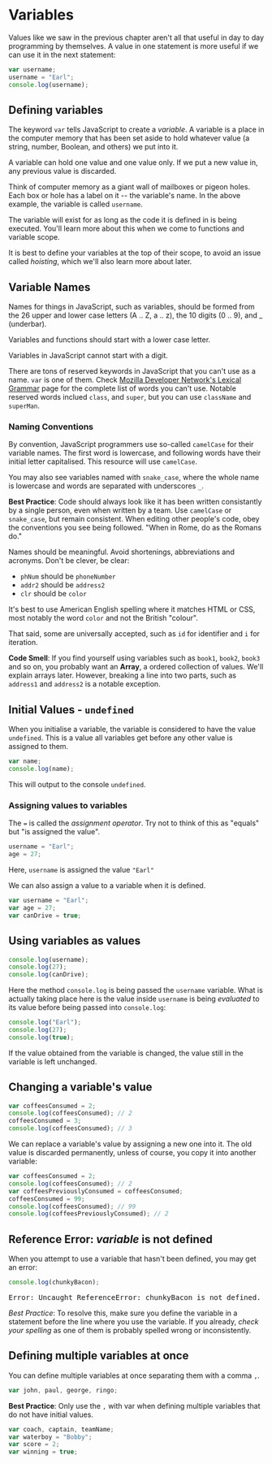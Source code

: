 
# Variables

Values like we saw in the previous chapter aren't all that useful in day to day programming by themselves. A value in one statement is more useful if we can use it in the next statement:

```js
var username;
username = "Earl";
console.log(username);
```

## Defining variables

The keyword `var` tells JavaScript to create a *variable*. A variable is a place in the computer memory that has been set aside to hold whatever value (a string, number, Boolean, and others) we put into it.

A variable can hold one value and one value only. If we put a new value in, any previous value is discarded.

Think of computer memory as a giant wall of mailboxes or pigeon holes. Each box or hole has a label on it -- the variable's name. In the above example, the variable is called `username`.

The variable will exist for as long as the code it is defined in is being executed. You'll learn more about this when we come to functions and variable scope.

It is best to define your variables at the top of their scope, to avoid an issue called *hoisting*, which we'll also learn more about later.

## Variable Names

Names for things in JavaScript, such as variables, should be formed from the 26 upper and lower case letters (A .. Z, a .. z), the 10 digits (0 .. 9), and _ (underbar).

Variables and functions should start with a lower case letter.

Variables in JavaScript cannot start with a digit.

There are tons of reserved keywords in JavaScript that you can't use as a name. `var` is one of them. Check [Mozilla Developer Network's Lexical Grammar](https://developer.mozilla.org/en-US/docs/Web/JavaScript/Reference/Lexical_grammar#Keywords) page for the complete list of words you can't use. Notable reserved words inclued `class`, and `super`, but you can use `className` and `superMan`.

### Naming Conventions

By convention, JavaScript programmers use so-called `camelCase` for their variable names. The first word is lowercase, and following words have their initial letter capitalised. This resource will use `camelCase`.

You may also see variables named with `snake_case`, where the whole name is lowercase and words are separated with underscores `_`.

**Best Practice**: Code should always look like it has been written consistantly by a single person, even when written by a team. Use `camelCase` or `snake_case`, but remain consistent. When editing other people's code, obey the conventions you see being followed. "When in Rome, do as the Romans do."

<!-- you can't emphasise clear naming enough - feel free to repeat this frequently -->

Names should be meaningful. Avoid shortenings, abbreviations and acronyms. Don't be clever, be clear:

* `phNum` should be `phoneNumber`
* `addr2` should be `address2`
* `clr` should be `color`

It's best to use American English spelling where it matches HTML or CSS, most notably the word `color` and not the British "colour".

That said, some are universally accepted, such as `id` for identifier and `i` for iteration.

**Code Smell**: If you find yourself using variables such as `book1`, `book2`, `book3` and so on, you probably want an **Array**, a ordered collection of values. We'll explain arrays later. However, breaking a line into two parts, such as `address1` and `address2` is a notable exception.

## Initial Values - `undefined`

When you initialise a variable, the variable is considered to have the value `undefined`. This is a value all variables get before any other value is assigned to them.

```js
var name;
console.log(name);
```

This will output to the console `undefined`.


### Assigning values to variables

The `=` is called the *assignment operator*. Try not to think of this as "equals" but "is assigned the value".

```js
username = "Earl";
age = 27;
```

Here, `username` is assigned the value `"Earl"`

We can also assign a value to a variable when it is defined.

```js
var username = "Earl";
var age = 27;
var canDrive = true;
```

## Using variables as values

```js
console.log(username);
console.log(27);
console.log(canDrive);
```

Here the method `console.log` is being passed the `username` variable. What is actually taking place here is the value inside `username` is being *evaluated* to its value before being passed into `console.log`:

```js
console.log("Earl");
console.log(27);
console.log(true);
```

If the value obtained from the variable is changed, the value still in the variable is left unchanged.

## Changing a variable's value
```js
var coffeesConsumed = 2;
console.log(coffeesConsumed); // 2
coffeesConsumed = 3;
console.log(coffeesConsumed); // 3
```

We can replace a variable's value by assigning a new one into it. The old value is discarded permanently, unless of course, you copy it into another variable:

```js
var coffeesConsumed = 2;
console.log(coffeesConsumed); // 2
var coffeesPreviouslyConsumed = coffeesConsumed;
coffeesConsumed = 99;
console.log(coffeesConsumed); // 99
console.log(coffeesPreviouslyConsumed); // 2
```


## Reference Error: *variable* is not defined

When you attempt to use a variable that hasn't been defined, you may get an error:
```js
console.log(chunkyBacon);
```
<samp>Error: Uncaught ReferenceError: chunkyBacon is not defined.</samp>

*Best Practice*: To resolve this, make sure you define the variable in a statement before the line where you use the variable. If you already, *check your spelling* as one of them is probably spelled wrong or inconsistently.


## Defining multiple variables at once

You can define multiple variables at once separating them with a comma `,`.

```js
var john, paul, george, ringo;
```

**Best Practice**: Only use the `,` with var when defining multiple variables that do not have initial values.

```js
var coach, captain, teamName;
var waterboy = "Bobby";
var score = 2;
var winning = true;
```
